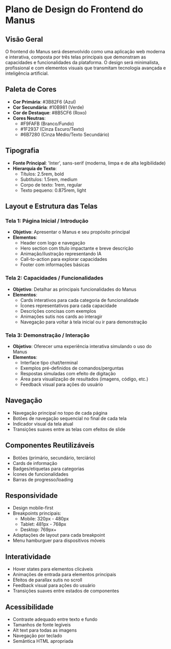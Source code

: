 # Plano de Design do Frontend do Manus

## Visão Geral
O frontend do Manus será desenvolvido como uma aplicação web moderna e interativa, composta por três telas principais que demonstram as capacidades e funcionalidades da plataforma. O design será minimalista, profissional e com elementos visuais que transmitam tecnologia avançada e inteligência artificial.

## Paleta de Cores
- **Cor Primária**: #3B82F6 (Azul)
- **Cor Secundária**: #10B981 (Verde)
- **Cor de Destaque**: #8B5CF6 (Roxo)
- **Cores Neutras**: 
  - #F9FAFB (Branco/Fundo)
  - #1F2937 (Cinza Escuro/Texto)
  - #6B7280 (Cinza Médio/Texto Secundário)

## Tipografia
- **Fonte Principal**: 'Inter', sans-serif (moderna, limpa e de alta legibilidade)
- **Hierarquia de Texto**:
  - Títulos: 2.5rem, bold
  - Subtítulos: 1.5rem, medium
  - Corpo de texto: 1rem, regular
  - Texto pequeno: 0.875rem, light

## Layout e Estrutura das Telas

### Tela 1: Página Inicial / Introdução
- **Objetivo**: Apresentar o Manus e seu propósito principal
- **Elementos**:
  - Header com logo e navegação
  - Hero section com título impactante e breve descrição
  - Animação/ilustração representando IA
  - Call-to-action para explorar capacidades
  - Footer com informações básicas

### Tela 2: Capacidades / Funcionalidades
- **Objetivo**: Detalhar as principais funcionalidades do Manus
- **Elementos**:
  - Cards interativos para cada categoria de funcionalidade
  - Ícones representativos para cada capacidade
  - Descrições concisas com exemplos
  - Animações sutis nos cards ao interagir
  - Navegação para voltar à tela inicial ou ir para demonstração

### Tela 3: Demonstração / Interação
- **Objetivo**: Oferecer uma experiência interativa simulando o uso do Manus
- **Elementos**:
  - Interface tipo chat/terminal
  - Exemplos pré-definidos de comandos/perguntas
  - Respostas simuladas com efeito de digitação
  - Área para visualização de resultados (imagens, código, etc.)
  - Feedback visual para ações do usuário

## Navegação
- Navegação principal no topo de cada página
- Botões de navegação sequencial no final de cada tela
- Indicador visual da tela atual
- Transições suaves entre as telas com efeitos de slide

## Componentes Reutilizáveis
- Botões (primário, secundário, terciário)
- Cards de informação
- Badges/etiquetas para categorias
- Ícones de funcionalidades
- Barras de progresso/loading

## Responsividade
- Design mobile-first
- Breakpoints principais:
  - Mobile: 320px - 480px
  - Tablet: 481px - 768px
  - Desktop: 769px+
- Adaptações de layout para cada breakpoint
- Menu hamburguer para dispositivos móveis

## Interatividade
- Hover states para elementos clicáveis
- Animações de entrada para elementos principais
- Efeitos de parallax sutis no scroll
- Feedback visual para ações do usuário
- Transições suaves entre estados de componentes

## Acessibilidade
- Contraste adequado entre texto e fundo
- Tamanhos de fonte legíveis
- Alt text para todas as imagens
- Navegação por teclado
- Semântica HTML apropriada
